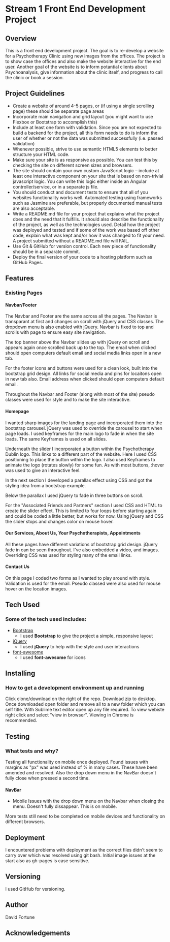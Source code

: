 # Stream 1 Front End Development Project 
 
## Overview

This is a front end development project. The goal is to re-develop a website for a Psychotherapy Clinic using new images from the offices. The project is to show case the offices and also make the website interactive for the end user. Another goal of the website is to inform potantial clients about Psychoanalysis, give information about the clinic itself, and progress to call the clinic or book a session. 

## Project Guidelines
- Create a website of around 4-5 pages, or (if using a single scrolling page) these should be separate page areas
- Incorporate main navigation and grid layout (you might want to use Flexbox or Bootstrap to accomplish this)
- Include at least one form with validation. Since you are not expected to build a backend for the project, all this form needs to do is inform the user of whether or not the data was submitted successfully (i.e. passed validation)
- Whenever possible, strive to use semantic HTML5 elements to better structure your HTML code.
- Make sure your site is as responsive as possible. You can test this by checking the site on different screen sizes and browsers.
- The site should contain your own custom JavaScript logic – include at least one interactive component on your site that is based on non-trivial javascript logic. You can write this logic either inside an Angular controller/service, or in a separate js file.
- You should conduct and document tests to ensure that all of you websites functionality works well. Automated testing using frameworks such as Jasmine are preferable, but properly documented manual tests are also acceptable.
- Write a README.md file for your project that explains what the project does and the need that it fulfills. It should also describe the functionality of the project, as well as the technologies used. Detail how the project was deployed and tested and if some of the work was based off other code, explain what was kept and/or how it was changed to fit your need. A project submitted without a README.md file will FAIL.
- Use Git & GitHub for version control. Each new piece of functionality should be in a separate commit.
- Deploy the final version of your code to a hosting platform such as GitHub Pages.
 
## Features
 
### Existing Pages
#### Navbar/Footer
The Navbar and Footer are the same across all the pages. The Navbar is transparant at first and changes on scroll with jQuery and CSS classes. The dropdown menu is also enabled with jQuery. Navbar is fixed to top and scrolls with page to ensure easy site navigation. 

The top banner above the Navbar slides up with jQuery on scroll and appears again once scrolled back up to the top. The email when clicked should open computers default email and social media links open in a new tab. 

For the footer icons and buttons were used for a clean look, built into the bootstrap grid design. All links for social media and pins for locaitons open in new tab also. Email address when clicked should open computers default email. 

Throughout the Navbar and Footer (along with most of the site) pseudo classes were used for style and to make the site interactive. 

#### Homepage
I wanted sharp images for the landing page and incorporated them into the bootstrap carousel. jQuery was used to override the carousel to start when page loads.
I used keyframes for the main logo to fade in when the site loads. The same Keyframes is used on all slides. 

Underneath the slider I incorporated a button within the Psychotherapy Dublin logo. This links to a different part of the website. Here I used CSS positioning to place the button within the logo. I also used Keyframes to animate the logo (rotates slowly) for some fun. As with most buttons, :hover was used to give an interactive feel.

In the next section I developed a parallax effect using CSS and got the styling idea from a bootstrap example. 

Below the parallax I used jQuery to fade in three buttons on scroll. 

For the "Associated Friends and Partners" section I used CSS and HTML to create the slider effect. This is limited to four loops before starting again and could be coded a little better, but works for now. Using jQuery and CSS the slider stops and changes color on mouse hover.

#### Our Services, About Us, Your Psychotherapists, Appointments

All these pages have different variations of bootstrap grid design. jQuery fade in can be seen throughout. I've also embedded a video, and images. Overriding CSS was used for styling many of the email links.   

#### Contact Us

On this page I coded two forms as I wanted to play around with style. Validation is used for the email. Pseudo classed were also used for mouse hover on the location images. 
 
## Tech Used
### Some of the tech used includes:
- [Bootstrap](http://getbootstrap.com/)
    - I used **Bootstrap** to give the project a simple, responsive layout
- [jQuery](https://www.jquery.com/)
    - I used **jQuery** to help with the style and user interactions
- [font-awesome](http://fontawesome.io/)
    - I used **font-awesome** for icons 

## Installing
### How to get a development environment up and running
Click clone/download on the right of the repo. Download zip to desktop. Once downloaded open folder and remove all to a new folder which you can self title. With Sublime text editor open up any file required. To view webiste right click and select "view in browser". Viewing in Chrome is recommended.

## Testing
### What tests and why?
Testing all functionality on mobile once deployed. Found issues with margins as "px" was used instead of % in many cases. These have been amended and resolved. Also the drop down menu in the NavBar doesn't fully close when pressed a second time. 

#### NavBar
- Mobile Issues with the drop down menu on the Navbar when closing the menu. Doesn't fully dissappear. This is on mobile.  

More tests still need to be completed on mobile devices and functionality on different browsers. 

## Deployment
I encountered problems with deployment as the correct files didn't seem to carry over which was resolved using git bash. Initial image issues at the start also as gh-pages is case sensitive.



## Versioning
I used GitHub for versioning. 

## Author
David Fortune

## Acknowledgements
